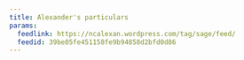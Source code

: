 ```yaml
---
title: Alexander's particulars
params:
  feedlink: https://ncalexan.wordpress.com/tag/sage/feed/
  feedid: 39be05fe451158fe9b94858d2bfd0d86
---
```

